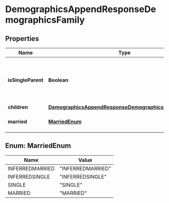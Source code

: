 

# DemographicsAppendResponseDemographicsFamily


## Properties

Name | Type | Description | Notes
------------ | ------------- | ------------- | -------------
**isSingleParent** | **Boolean** | Indicates whether the person is flagged as being a single parent. |  [optional]
**children** | [**DemographicsAppendResponseDemographicsFamilyChildren**](DemographicsAppendResponseDemographicsFamilyChildren.md) |  |  [optional]
**married** | [**MarriedEnum**](#MarriedEnum) | The marital status for the person. |  [optional]



## Enum: MarriedEnum

Name | Value
---- | -----
INFERREDMARRIED | &quot;INFERREDMARRIED&quot;
INFERREDSINGLE | &quot;INFERREDSINGLE&quot;
SINGLE | &quot;SINGLE&quot;
MARRIED | &quot;MARRIED&quot;



